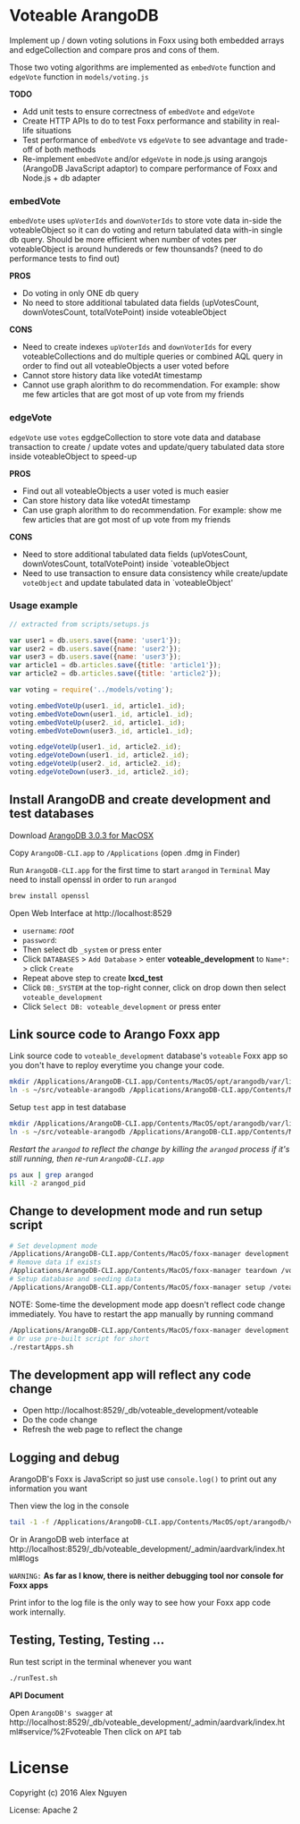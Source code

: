 # Voteable ArangoDB

Implement up / down voting solutions in Foxx using both embedded arrays and edgeCollection and compare pros and cons of them. 

Those two voting algorithms are implemented as `embedVote` function and `edgeVote` function in `models/voting.js`

**TODO**
 * Add unit tests to ensure correctness of `embedVote` and `edgeVote`
 * Create HTTP APIs to do to test Foxx performance and stability in real-life situations
 * Test performance of `embedVote` vs `edgeVote` to see advantage and trade-off of both methods
 * Re-implement `embedVote` and/or `edgeVote` in node.js using arangojs (ArangoDB JavaScript adaptor) to compare performance of Foxx and Node.js + db adapter

### embedVote
`embedVote` uses `upVoterIds` and `downVoterIds` to store vote data in-side the voteableObject so it can 
do voting and return tabulated data with-in single db query. Should be more efficient when number of votes per voteableObject is around hundereds or few thounsands? (need to do performance tests to find out)

**PROS**
 * Do voting in only ONE db query
 * No need to store additional tabulated data fields (upVotesCount, downVotesCount, totalVotePoint) inside voteableObject

**CONS**
 * Need to create indexes `upVoterIds` and `downVoterIds` for every voteableCollections and do multiple queries or combined AQL query in order to find out all voteableObjects a user voted before
 * Cannot store history data like votedAt timestamp
 * Cannot use graph alorithm to do recommendation. For example: show me few articles that are got most of up vote from my friends

### edgeVote
`edgeVote` use `votes` egdgeCollection to store vote data and database transaction to create / update votes and update/query tabulated data store inside voteableObject to speed-up

**PROS**
 * Find out all voteableObjects a user voted is much easier
 * Can store history data like votedAt timestamp
 * Can use graph alorithm to do recommendation. For example: show me few articles that are got most of up vote from my friends

**CONS**
 * Need to store additional tabulated data fields (upVotesCount, downVotesCount, totalVotePoint) inside `voteableObject
 * Need to use transaction to ensure data consistency while create/update `voteObject` and update tabulated data in `voteableObject'
 

### Usage example

```js
// extracted from scripts/setups.js

var user1 = db.users.save({name: 'user1'});
var user2 = db.users.save({name: 'user2'});
var user3 = db.users.save({name: 'user3'});
var article1 = db.articles.save({title: 'article1'});
var article2 = db.articles.save({title: 'article2'});

var voting = require('../models/voting');

voting.embedVoteUp(user1._id, article1._id);
voting.embedVoteDown(user1._id, article1._id);
voting.embedVoteUp(user2._id, article1._id);
voting.embedVoteDown(user3._id, article1._id);

voting.edgeVoteUp(user1._id, article2._id);
voting.edgeVoteDown(user1._id, article2._id);
voting.edgeVoteUp(user2._id, article2._id);
voting.edgeVoteDown(user3._id, article2._id);
```

## Install ArangoDB and create development and test databases

Download [ArangoDB 3.0.3 for MacOSX](https://www.arangodb.com/repositories/MacOSX-10.8/x86_64/ArangoDB-3.0.3-CLI-MacOS-10.8-x86_64.dmg)

Copy `ArangoDB-CLI.app` to `/Applications` (open .dmg in Finder)

Run `ArangoDB-CLI.app` for the first time to start `arangod` in `Terminal`
May need to install openssl in order to run `arangod`
```bash
brew install openssl
```

Open Web Interface at http://localhost:8529

* `username`: *root*
* `password`:
* Then select db `_system` or press enter
* Click `DATABASES` > `Add Database` > enter **voteable_development** to `Name*:` > click `Create`
* Repeat above step to create **lxcd_test**
* Click `DB:_SYSTEM` at the top-right conner, click on drop down then select `voteable_development`
* Click `Select DB: voteable_development` or press enter


## Link source code to Arango Foxx app
Link source code to `voteable_development` database's `voteable` Foxx app so you don't have to reploy everytime you change your code.

```bash
mkdir /Applications/ArangoDB-CLI.app/Contents/MacOS/opt/arangodb/var/lib/arangodb3-apps/_db/voteable_development/voteable
ln -s ~/src/voteable-arangodb /Applications/ArangoDB-CLI.app/Contents/MacOS/opt/arangodb/var/lib/arangodb3-apps/_db/voteable_development/voteable/APP
```

Setup `test` app in test database
```bash
mkdir /Applications/ArangoDB-CLI.app/Contents/MacOS/opt/arangodb/var/lib/arangodb3-apps/_db/voteable_test/voteable
ln -s ~/src/voteable-arangodb /Applications/ArangoDB-CLI.app/Contents/MacOS/opt/arangodb/var/lib/arangodb3-apps/_db/voteable_test/voteable/APP
```

*Restart the `arangod` to reflect the change by killing the `arangod` process if it's still running, then re-run `ArangoDB-CLI.app`*
```bash
ps aux | grep arangod
kill -2 arangod_pid
```

## Change to development mode and run setup script

```bash
# Set development mode
/Applications/ArangoDB-CLI.app/Contents/MacOS/foxx-manager development /voteable --server.database voteable_development --server.authentication false
# Remove data if exists
/Applications/ArangoDB-CLI.app/Contents/MacOS/foxx-manager teardown /voteable --server.database voteable_development --server.authentication false
# Setup database and seeding data
/Applications/ArangoDB-CLI.app/Contents/MacOS/foxx-manager setup /voteable --server.database voteable_development --server.authentication false
```

NOTE: Some-time the development mode app doesn't reflect code change immediately. You have to restart the app manually by running command
```bash
/Applications/ArangoDB-CLI.app/Contents/MacOS/foxx-manager development /voteable --server.database voteable_development --server.authentication false
# Or use pre-built script for short
./restartApps.sh
```


## The development app will reflect any code change

* Open http://localhost:8529/_db/voteable_development/voteable
* Do the code change
* Refresh the web page to reflect the change

## Logging and debug

ArangoDB's Foxx is JavaScript so just use `console.log()` to print out any information you want

Then view the log in the console
```bash
tail -1 -f /Applications/ArangoDB-CLI.app/Contents/MacOS/opt/arangodb/var/log/arangodb3/arangod.log
```

Or in ArangoDB web interface at http://localhost:8529/_db/voteable_development/_admin/aardvark/index.html#logs

`WARNING:` **As far as I know, there is neither debugging tool nor console for Foxx apps**

Print infor to the log file is the only way to see how your Foxx app code work internally.

## Testing, Testing, Testing ...

Run test script in the terminal whenever you want
```bash
./runTest.sh
```

**API Document**

Open `ArangoDB's swagger` at http://localhost:8529/_db/voteable_development/_admin/aardvark/index.html#service/%2Fvoteable
Then click on `API` tab

# License

Copyright (c) 2016 Alex Nguyen

License: Apache 2